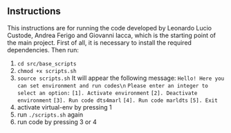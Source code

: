 ## Instructions
This instructions are for running the code developed by Leonardo Lucio Custode, Andrea Ferigo and Giovanni Iacca, which is the starting point of the main project.
First of all, it is necessary to install the required dependencies.
Then run:
1. `cd src/base_scripts`
2. `chmod +x scripts.sh`
3. `source scripts.sh`
It will appear the following message:
`Hello! Here you can set environment and run codes\n`
`Please enter an integer to select an option:`
`[1]. Activate environment`
`[2]. Deactivate environment`
`[3]. Run code dts4marl`
`[4]. Run code marldts`
`[5]. Exit`
4. activate virtual-env by pressing 1
5. run `./scripts.sh` again
6. run code by pressing 3 or 4
